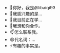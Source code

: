 - 👋你好，我是@libaiqi93
- 👀我感兴趣的是...
- 🌱我目前正在学...
- 💞️我想和你合作。
- 📫怎么联系我。
- 😄代名词：…
- ⚡有趣的事实是。

<!---
李白琦93/李白齐93是一个✨特殊的✨存储库，因为它的'阅读全文此文件）出现在您的GitHub配置文件上。
您可以单击预览链接查看所做的更改。
--->
